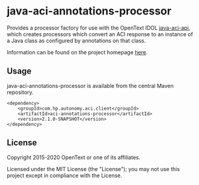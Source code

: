 # java-aci-annotations-processor

Provides a processor factory for use with the OpenText IDOL [java-aci-api](http://opentext-idol.github.io/java-aci-api-ng), which 
creates processors which convert an ACI response to an instance of a Java class as configured by annotations on that class.

Information can be found on the project homepage [here](http://opentext-idol.github.io/java-aci-annotations-processor).

## Usage
java-aci-annotations-processor is available from the central Maven repository.

    <dependency>
        <groupId>com.hp.autonomy.aci.client</groupId>
        <artifactId>aci-annotations-processor</artifactId>
        <version>2.1.0-SNAPSHOT</version>
    </dependency>

## License

Copyright 2015-2020 OpenText or one of its affiliates.

Licensed under the MIT License (the "License"); you may not use this project except in compliance with the License.
